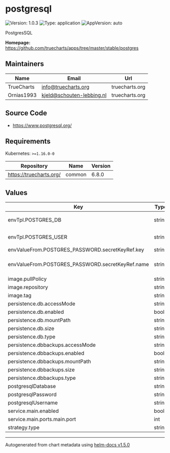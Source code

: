# postgresql

![Version: 1.0.3](https://img.shields.io/badge/Version-1.0.3-informational?style=flat-square) ![Type: application](https://img.shields.io/badge/Type-application-informational?style=flat-square) ![AppVersion: auto](https://img.shields.io/badge/AppVersion-auto-informational?style=flat-square)

PostgresSQL

**Homepage:** <https://github.com/truecharts/apps/tree/master/stable/postgres>

## Maintainers

| Name | Email | Url |
| ---- | ------ | --- |
| TrueCharts | info@truecharts.org | truecharts.org |
| Ornias1993 | kjeld@schouten-lebbing.nl | truecharts.org |

## Source Code

* <https://www.postgresql.org/>

## Requirements

Kubernetes: `>=1.16.0-0`

| Repository | Name | Version |
|------------|------|---------|
| https://truecharts.org/ | common | 6.8.0 |

## Values

| Key | Type | Default | Description |
|-----|------|---------|-------------|
| envTpl.POSTGRES_DB | string | `"{{ .Values.postgresqlDatabase }}"` |  |
| envTpl.POSTGRES_USER | string | `"{{ .Values.postgresqlUsername }}"` |  |
| envValueFrom.POSTGRES_PASSWORD.secretKeyRef.key | string | `"postgresql-password"` |  |
| envValueFrom.POSTGRES_PASSWORD.secretKeyRef.name | string | `"{{ .Values.existingSecret | default ( include \"common.names.fullname\" . ) }}"` |  |
| image.pullPolicy | string | `"IfNotPresent"` |  |
| image.repository | string | `"postgres"` |  |
| image.tag | string | `"13.3"` |  |
| persistence.db.accessMode | string | `"ReadWriteOnce"` |  |
| persistence.db.enabled | bool | `true` |  |
| persistence.db.mountPath | string | `"/var/lib/postgresql/data"` |  |
| persistence.db.size | string | `"100Gi"` |  |
| persistence.db.type | string | `"pvc"` |  |
| persistence.dbbackups.accessMode | string | `"ReadWriteOnce"` |  |
| persistence.dbbackups.enabled | bool | `true` |  |
| persistence.dbbackups.mountPath | string | `"/dbbackups"` |  |
| persistence.dbbackups.size | string | `"100Gi"` |  |
| persistence.dbbackups.type | string | `"pvc"` |  |
| postgresqlDatabase | string | `"test"` |  |
| postgresqlPassword | string | `"testpass"` |  |
| postgresqlUsername | string | `"test"` |  |
| service.main.enabled | bool | `true` |  |
| service.main.ports.main.port | int | `5432` |  |
| strategy.type | string | `"Recreate"` |  |

----------------------------------------------
Autogenerated from chart metadata using [helm-docs v1.5.0](https://github.com/norwoodj/helm-docs/releases/v1.5.0)
